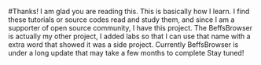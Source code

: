 #Thanks!
I am glad you are reading this. This is basically how I learn. I find these tutorials or source codes read and study them, and since I am 
a supporter of open source community, I have this project. The BeffsBrowser is actually my other project, I added labs so that I can use that 
name with a extra word that showed it was a side project. Currently BeffsBrowser is under a long update that may take a few months to complete
Stay tuned!
